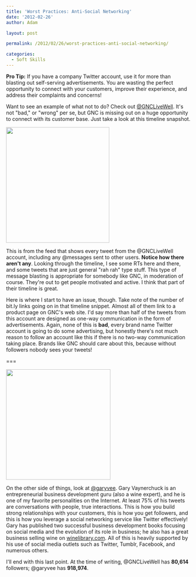 ```yaml
---
title: 'Worst Practices: Anti-Social Networking'
date: '2012-02-26'
author: Adam

layout: post

permalink: /2012/02/26/worst-practices-anti-social-networking/

categories:
  - Soft Skills
---
```

**Pro Tip:** If you have a company Twitter account, use it for more than
blasting out self-serving advertisements. You are wasting the perfect
opportunity to connect with your customers, improve their experience, and
address their complaints and concerns!

Want to see an example of what not to do? Check out
[@GNCLiveWell](http://www.twitter.com/gnclivewell). It's not "bad," or "wrong"
per se, but GNC is missing out on a huge opportunity to connect with its
customer base. Just take a look at this timeline snapshot.

<!-- TODO: image -->
<img class=" wp-image-822 alignleft" title="@GNCLiveWell's Timeline" src="http://45.55.182.154/wp-content/uploads/2012/02/2-24-2012-11-54-21-AM.png" alt="" width="282" height="315" />

This is from the feed that shows every tweet from the @GNCLiveWell account,
including any @messages sent to other users. **Notice how there aren't any**.
Looking through the timeline, I see some RTs here and there, and some tweets
that are just general "rah rah" type stuff. This type of message blasting is
appropriate for somebody like GNC, in moderation of course. They're out to get
people motivated and active. I think that part of their timeline is great.

Here is where I start to have an issue, though. Take note of the number of
bit.ly links going on in that timeline snippet. Almost all of them link to a
product page on GNC's web site. I'd say more than half of the tweets from this
account are designed as one-way communication in the form of advertisements.
Again, none of this is **bad**, every brand name Twitter account is going to do
some advertising, but honestly there's not much reason to follow an account like
this if there is no two-way communication taking place. Brands like GNC should
care about this, because without followers nobody sees your tweets!

===

<!-- TODO: Image -->
<img id="blogsy-1330103468602.1191" class="alignright size-medium wp-image-808" title="@garyvee's Timeline" src="http://45.55.182.154/wp-content/uploads/2012/02/2-24-2012-11-43-07-AM.png" alt="" width="285" height="301" srcset="https://plattsoft.net/wp-content/uploads/2012/02/2-24-2012-11-43-07-AM-142x150.png 142w, https://plattsoft.net/wp-content/uploads/2012/02/2-24-2012-11-43-07-AM-284x300.png 284w, https://plattsoft.net/wp-content/uploads/2012/02/2-24-2012-11-43-07-AM.png 285w" sizes="(max-width: 285px) 100vw, 285px" />

On the other side of things, look at [@garyvee](http://www.twitter.com/garyvee).
Gary Vaynerchuck is an entrepreneurial business development guru (also a wine
expert), and he is one of my favorite personalities on the Internet. At least
75% of his tweets are conversations with people, true interactions. This is how
you build strong relationships with your customers, this is how you get
followers, and this is how you leverage a social networking service like Twitter
effectively! Gary has published two successful business development books
focusing on social media and the evolution of its role in business; he also has
a great business selling wine on [winelibrary.com](https://winelibrary.com). All
of this is heavily supported by his use of social media outlets such as Twitter,
Tumblr, Facebook, and numerous others.

I'll end with this last point. At the time of writing, @GNCLiveWell has
**80,614** followers; @garyvee has **918,974**.
